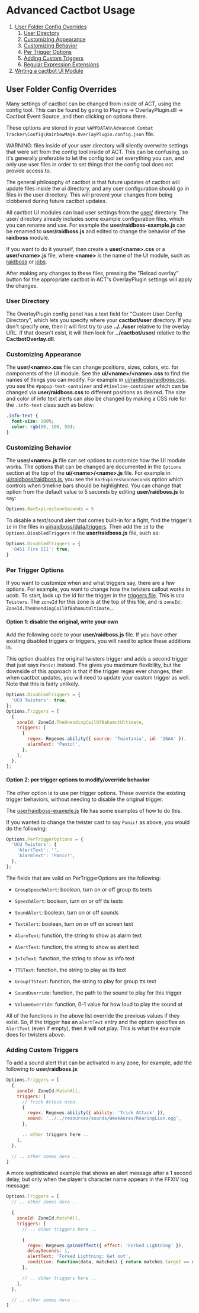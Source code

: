 # Advanced Cactbot Usage

1. [User Folder Config Overrides](#user-folder-config-overrides)
    1. [User Directory](#user-directory)
    1. [Customizing Appearance](#customizing-appearance)
    1. [Customizing Behavior](#customizing-behavior)
    1. [Per Trigger Options](#per-trigger-options)
    1. [Adding Custom Triggers](#adding-custom-triggers)
    1. [Regular Expression Extensions](#regular-expression-extensions)
1. [Writing a cactbot UI Module](#writing-a-cactbot-ui-module)

## User Folder Config Overrides

Many settings of cactbot can be changed from inside of ACT,
using the config tool.
This can be found by going to
Plugins -> OverlayPlugin.dll -> Cactbot Event Source,
and then clicking on options there.

These options are stored in your
`%APPDATA%\Advanced Combat Tracker\Config\RainbowMage.OverlayPlugin.config.json`
file.

WARNING: files inside of your user directory will silently overwrite settings
that were set from the config tool inside of ACT.
This can be confusing,
so it's generally preferable to let the config tool set everything you can,
and only use user files in order to set things that the config tool does not
provide access to.

The general philosophy of cactbot is that
future updates of cactbot will update files inside the ui directory,
and any user configuration should go in files in the user directory.
This will prevent your changes from being clobbered during future cactbot updates.

All cactbot UI modules can load user settings from the [user/](../user/) directory.
The user/ directory already includes some example configuration files,
which you can rename and use.
For example the **user/raidboss-example.js** can be renamed to **user/raidboss.js**
and edited to change the behavior of the **raidboss** module.

If you want to do it yourself,
then create a **user/\<name\>.css** or a **user/\<name\>.js** file,
where **\<name\>** is the name of the UI module,
such as [raidboss](../ui/raidboss) or [jobs](../ui/jobs).

After making any changes to these files,
pressing the "Reload overlay" button
for the appropriate cactbot in ACT's OverlayPlugin settings will apply the changes.

### User Directory

The OverlayPlugin config panel has a text field for "Custom User Config Directory", which
lets you specify where your **cactbot/user** directory.  If you don't specify one, then
it will first try to use **../../user** relative to the overlay URL.  If that doesn't
exist, it will then look for **../cactbot/user/** relative to the **CactbotOverlay.dll**.

### Customizing Appearance

The **user/\<name\>.css** file can change positions, sizes, colors, etc. for components of
the UI module. See the **ui/\<name\>/\<name\>.css** to find the names of things you can modify.
For example in [ui/raidboss/raidboss.css](../ui/raidboss/raidboss.css), you see the
`#popup-text-container` and `#timeline-container` which can be changed via **user/raidboss.css**
to different positions as desired. The size and color of info text alerts can also be changed by
making a CSS rule for the `.info-text` class such as below:

```css
.info-text {
  font-size: 200%;
  color: rgb(50, 100, 50);
}
```

### Customizing Behavior

The **user/\<name\>.js** file can set options to customize how the UI module works. The
options that can be changed are documented in the `Options` section at the top of the
**ui/\<name\>/\<name\>.js** file. For example in [ui/raidboss/raidboss.js](../ui/raidboss/raidboss.js),
you see the `BarExpiresSoonSeconds` option which controls when timeline bars should be
highlighted. You can change that option from the default value to 5 seconds by editing
**user/raidboss.js** to say:

```javascript
Options.BarExpiresSoonSeconds = 5
```

To disable a text/sound alert that comes built-in for a fight, find the trigger's `id` in the files in
[ui/raidboss/data/triggers](../ui/raidboss/data/triggers). Then add the `id` to the `Options.DisabledTriggers`
in the **user/raidboss.js** file, such as:

```javascript
Options.DisabledTriggers = {
  'O4S1 Fire III': true,
}
```

### Per Trigger Options

If you want to customize when and what triggers say, there are a few options.
For example, you want to change how the twisters callout works in ucob.
To start, look up the id for the trigger in the [triggers file](../ui/raidboss/data/04-sb/ultimate/unending_coil_ultimate.js#L139).
This is `UCU Twisters`.
The `zoneId` for this zone is at the top of this file, and is `zoneId: ZoneId.TheUnendingCoilOfBahamutUltimate,`.

#### Option 1: disable the original, write your own

Add the following code to your **user/raidboss.js** file.  If you have other existing disabled triggers or triggers, you will need to splice these additions in.

This option disables the original twisters trigger and adds a second trigger that just says `Panic!` instead.  The gives you maximum flexibility, but the downside of this approach is that if the trigger regex ever changes, then when cactbot updates, you will need to update your custom trigger as well.  Note that this is fairly unlikely.

```javascript
Options.DisabledTriggers = {
  'UCU Twisters': true,
};
Options.Triggers = [
  {
    zoneId: ZoneId.TheUnendingCoilOfBahamutUltimate,
    triggers: [
      {
        regex: Regexes.ability({ source: 'Twintania', id: '26AA' }),
        alarmText: 'Panic!',
      },
    ],
  },
];
```

#### Option 2: per trigger options to modify/override behavior

The other option is to use per trigger options.  These override the existing trigger behaviors, without needing to disable the original trigger.

The [user/raidboss-example.js](../user/raidboss-example.js#L198) file has some examples of how to do this.

If you wanted to change the twister cast to say `Panic!` as above, you would do the following:

```javascript
Options.PerTriggerOptions = {
  'UCU Twisters': {
    'AlertText': '',
    'AlarmText': 'Panic!',
  },
};
```

The fields that are valid on PerTriggerOptions are the following:

* `GroupSpeechAlert`: boolean, turn on or off group tts texts
* `SpeechAlert`: boolean, turn on or off tts texts
* `SoundAlert`: boolean, turn on or off sounds
* `TextAlert`: boolean, turn on or off on screen text

* `AlarmText`: function, the string to show as alarm text
* `AlertText`: function, the string to show as alert text
* `InfoText`: function, the string to show as info text
* `TTSText`: function, the string to play as tts text
* `GroupTTSText`: function, the string to play for group tts text
* `SoundOverride`: function, the path to the sound to play for this trigger
* `VolumeOverride`: function, 0-1 value for how loud to play the sound at

All of the functions in the above list override the previous values if they exist.  So, if the trigger has an `alertText` entry and the option specifies an `AlertText` (even if empty), then it will not play.  This is what the example does for twisters above.

### Adding Custom Triggers

To add a sound alert that can be activated in any zone, for example, add the following to **user/raidboss.js**:

```javascript
Options.Triggers = [
  {
    zoneId: ZoneId.MatchAll,
    triggers: [
      // Trick Attack used.
      {
        regex: Regexes.ability({ ability: 'Trick Attack' }),
        sound: '../../resources/sounds/WeakAuras/RoaringLion.ogg',
      },

      .. other triggers here ..
    ],
  },

  // .. other zones here ..
]
```

A more sophisticated example that shows an alert message after a 1 second delay, but
only when the player's character name appears in the FFXIV log message:

```javascript
Options.Triggers = [
  // .. other zones here ..

  {
    zoneId: ZoneId.MatchAll,
    triggers: [
      // .. other triggers here ..

      {
        regex: Regexes.gainsEffect({ effect: 'Forked Lightning' }),
        delaySeconds: 1,
        alertText: 'Forked Lightning: Get out',
        condition: function(data, matches) { return matches.target == data.me; },
      },

      // .. other triggers here ..
    ],
  },

  // .. other zones here ..
]
